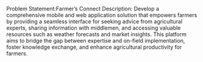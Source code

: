 Problem Statement:Farmer’s Connect
Description:
Develop a comprehensive mobile and web application solution that empowers
farmers by providing a seamless interface for seeking advice from agricultural
experts, sharing information with middlemen, and accessing valuable resources
such as weather forecasts and market insights. This platform aims to bridge the
gap between expertise and on-field implementation, foster knowledge exchange,
and enhance agricultural productivity for farmers.
